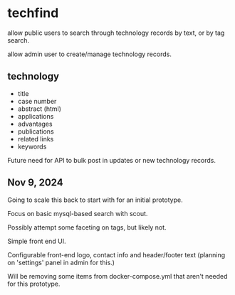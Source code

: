 # techfind

allow public users to search through 
technology records by text, or by tag search.

allow admin user to create/manage 
technology records.  

## technology

* title
* case number
* abstract (html)
* applications
* advantages
* publications
* related links
* keywords

Future need for API to bulk post in updates or 
new technology records.

## Nov 9, 2024
Going to scale this back to start with 
for an initial prototype.

Focus on basic mysql-based search with scout.

Possibly attempt some faceting on tags, 
but likely not.

Simple front end UI.

Configurable front-end logo, contact 
info and header/footer text (planning on 'settings' 
panel in admin for this.)

Will be removing some items 
from docker-compose.yml that aren't needed for 
this prototype.

